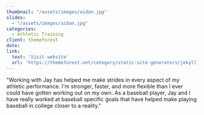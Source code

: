 ```yaml
---
thumbnail: "/assets/images/aidan.jpg"
slides:
  - "/assets/images/aidan.jpg"
categories:
  - Athletic Training
client: themeforest
date: 
link:
  text: 'Visit website'
  url: 'https://themeforest.net/category/static-site-generators/jekyll?ref=honryou'
---
```


"Working with Jay has helped me make strides in every aspect of my athletic performance. I'm stronger, faster, and more flexible than I ever could have gotten working out on my own. As a baseball player, Jay and I have really worked at baseball specific goals that have helped make playing baseball in college closer to a reality."